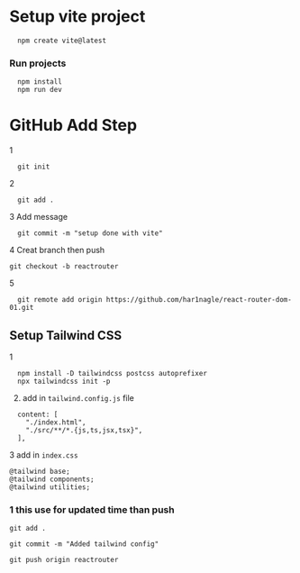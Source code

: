 # Setup vite project

```
  npm create vite@latest

```

### Run projects

```
  npm install
  npm run dev

```

# GitHub Add Step

1

```
  git init
```

2

```
  git add .
```

3 Add message

```
  git commit -m "setup done with vite"
```

4 Creat branch then push

```
git checkout -b reactrouter

```

5

```
  git remote add origin https://github.com/har1nagle/react-router-dom-01.git
```

## Setup Tailwind CSS

1

```
  npm install -D tailwindcss postcss autoprefixer
  npx tailwindcss init -p
```

2.  add in `tailwind.config.js` file

```
  content: [
    "./index.html",
    "./src/**/*.{js,ts,jsx,tsx}",
  ],

```

3 add in `index.css`

```
@tailwind base;
@tailwind components;
@tailwind utilities;
```

### 1 this use for updated time than push

```
git add .

git commit -m "Added tailwind config"

git push origin reactrouter

```
